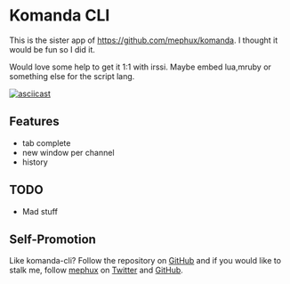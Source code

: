 # Komanda CLI

This is the sister app of https://github.com/mephux/komanda. 
I thought it would be fun so I did it.

Would love some help to get it 1:1 with irssi. 
Maybe embed lua,mruby or something else for the script lang.

[![asciicast](https://asciinema.org/a/4qgm0618khtbyw3mobb79rk8x.png)](https://asciinema.org/a/4qgm0618khtbyw3mobb79rk8x)

## Features

  * tab complete
  * new window per channel
  * history


## TODO

  * Mad stuff

## Self-Promotion

Like komanda-cli? Follow the repository on
[GitHub](https://github.com/mephux/komanda-cli) and if
you would like to stalk me, follow [mephux](http://dweb.io/) on
[Twitter](http://twitter.com/mephux) and
[GitHub](https://github.com/mephux).
